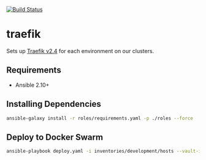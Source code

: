 [![Build Status](https://drone-ci.hopto.org/api/badges/Diesel-Net/traefik/status.svg)](https://drone-ci.hopto.org/Diesel-Net/traefik)

# traefik
Sets up [Traefik v2.4](https://doc.traefik.io/traefik) for each environment on our clusters.

## Requirements
- Ansible 2.10+

## Installing Dependencies
```bash
ansible-galaxy install -r roles/requirements.yaml -p ./roles --force
```

## Deploy to Docker Swarm
```bash
ansible-playbook deploy.yaml -i inventories/development/hosts --vault-id ~/.tokens/master_id
```
